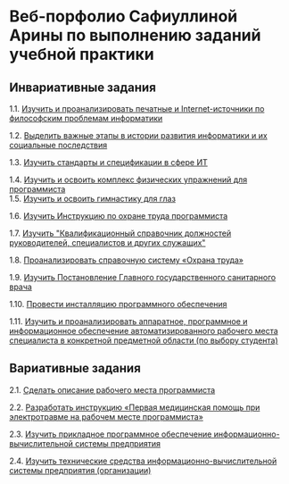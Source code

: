 # Веб-порфолио Сафиуллиной Арины по выполнению заданий учебной практики

## Инвариативные задания

1.1. [Изучить и проанализировать печатные и Internet-источники по философским проблемам информатики ]()  

1.2. [Выделить важные этапы в истории развития информатики и их социальные последствия ]()  

1.3. [Изучить стандарты и спецификации в сфере ИТ ]()  

1.4. [Изучить и освоить комплекс физических упражнений для программиста ]()  
1.5. [Изучить и освоить гимнастику для глаз ]()  

1.6. [Изучить Инструкцию по охране труда программиста ]()  

1.7. [Изучить "Квалификационный справочник должностей руководителей, специалистов и других служащих"]()  

1.8. [Проанализировать справочную систему «Охрана труда» ]()  

1.9. [Изучить Постановление Главного государственного санитарного врача]()  

1.10. [Провести инсталляцию программного обеспечения ]()  

1.11. [Изучить и проанализировать аппаратное, программное и информационное обеспечение автоматизированного рабочего места специалиста в конкретной предметной области (по выбору студента) ]()  



## Вариативные задания
 
2.1. [Сделать описание рабочего места программиста ]()  

2.2. [Разработать инструкцию «Первая медицинская помощь при электротравме на рабочем месте программиста» ]()  

2.3. [Изучить прикладное программное обеспечение информационно-вычислительной системы предприятия ]()  

2.4. [Изучить технические средства информационно-вычислительной системы предприятия (организации) ]()
